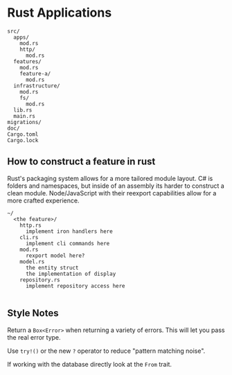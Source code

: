 # Rust Applications

```
src/
  apps/
    mod.rs
    http/
      mod.rs
  features/
    mod.rs
    feature-a/
      mod.rs
  infrastructure/
    mod.rs
    fs/
      mod.rs
  lib.rs
  main.rs
migrations/
doc/
Cargo.toml
Cargo.lock
```

## How to construct a feature in rust

Rust's packaging system allows for a more tailored module layout. C# is folders and namespaces, but inside of an assembly its harder to construct a clean module. Node/JavaScript with their reexport capabilities allow for a more crafted experience.

```
~/
  <the feature>/
    http.rs
      implement iron handlers here
    cli.rs
      implement cli commands here
    mod.rs
      rexport model here?
    model.rs
      the entity struct
      the implementation of display
    repository.rs
      implement repository access here
      
```

## Style Notes

Return a `Box<Error>` when returning a variety of errors. This will let you pass the real error type.

Use `try!()` or the new `?` operator to reduce "pattern matching noise".

If working with the database directly look at the `From` trait.
